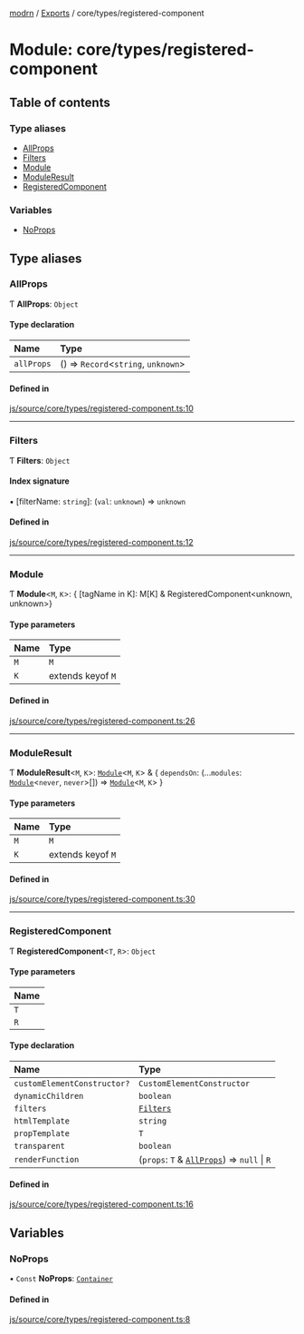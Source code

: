 [modrn](../README.md) / [Exports](../modules.md) / core/types/registered-component

# Module: core/types/registered-component

## Table of contents

### Type aliases

- [AllProps](core_types_registered_component.md#allprops)
- [Filters](core_types_registered_component.md#filters)
- [Module](core_types_registered_component.md#module)
- [ModuleResult](core_types_registered_component.md#moduleresult)
- [RegisteredComponent](core_types_registered_component.md#registeredcomponent)

### Variables

- [NoProps](core_types_registered_component.md#noprops)

## Type aliases

### AllProps

Ƭ **AllProps**: `Object`

#### Type declaration

| Name | Type |
| :------ | :------ |
| `allProps` | () => `Record`<`string`, `unknown`\> |

#### Defined in

[js/source/core/types/registered-component.ts:10](https://github.com/alexbfr/modrn/blob/e23b9e9/modrn.ts/js/source/core/types/registered-component.ts#L10)

___

### Filters

Ƭ **Filters**: `Object`

#### Index signature

▪ [filterName: `string`]: (`val`: `unknown`) => `unknown`

#### Defined in

[js/source/core/types/registered-component.ts:12](https://github.com/alexbfr/modrn/blob/e23b9e9/modrn.ts/js/source/core/types/registered-component.ts#L12)

___

### Module

Ƭ **Module**<`M`, `K`\>: { [tagName in K]: M[K] & RegisteredComponent<unknown, unknown\>}

#### Type parameters

| Name | Type |
| :------ | :------ |
| `M` | `M` |
| `K` | extends keyof `M` |

#### Defined in

[js/source/core/types/registered-component.ts:26](https://github.com/alexbfr/modrn/blob/e23b9e9/modrn.ts/js/source/core/types/registered-component.ts#L26)

___

### ModuleResult

Ƭ **ModuleResult**<`M`, `K`\>: [`Module`](core_types_registered_component.md#module)<`M`, `K`\> & { `dependsOn`: (...`modules`: [`Module`](core_types_registered_component.md#module)<`never`, `never`\>[]) => [`Module`](core_types_registered_component.md#module)<`M`, `K`\>  }

#### Type parameters

| Name | Type |
| :------ | :------ |
| `M` | `M` |
| `K` | extends keyof `M` |

#### Defined in

[js/source/core/types/registered-component.ts:30](https://github.com/alexbfr/modrn/blob/e23b9e9/modrn.ts/js/source/core/types/registered-component.ts#L30)

___

### RegisteredComponent

Ƭ **RegisteredComponent**<`T`, `R`\>: `Object`

#### Type parameters

| Name |
| :------ |
| `T` |
| `R` |

#### Type declaration

| Name | Type |
| :------ | :------ |
| `customElementConstructor?` | `CustomElementConstructor` |
| `dynamicChildren` | `boolean` |
| `filters` | [`Filters`](core_types_registered_component.md#filters) |
| `htmlTemplate` | `string` |
| `propTemplate` | `T` |
| `transparent` | `boolean` |
| `renderFunction` | (`props`: `T` & [`AllProps`](core_types_registered_component.md#allprops)) => ``null`` \| `R` |

#### Defined in

[js/source/core/types/registered-component.ts:16](https://github.com/alexbfr/modrn/blob/e23b9e9/modrn.ts/js/source/core/types/registered-component.ts#L16)

## Variables

### NoProps

• `Const` **NoProps**: [`Container`](core_types_prop_types.md#container)

#### Defined in

[js/source/core/types/registered-component.ts:8](https://github.com/alexbfr/modrn/blob/e23b9e9/modrn.ts/js/source/core/types/registered-component.ts#L8)
